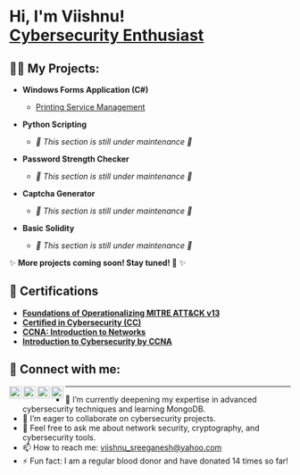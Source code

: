 <h1>Hi, I'm Viishnu! <br/> <a href="https://www.linkedin.com/in/viishnusreeganesh/">Cybersecurity Enthusiast</a></h1>

<h2>👨‍💻 My Projects:</h2>

- **Windows Forms Application (C#)**
  - [Printing Service Management](https://github.com/Viishnu07/Printing-Service-Management-System)

- **Python Scripting**
  - <em>🚧 This section is still under maintenance 🚧</em>
- **Password Strength Checker**
  - <em>🚧 This section is still under maintenance 🚧</em>
- **Captcha Generator**
  - <em>🚧 This section is still under maintenance 🚧</em>
- **Basic Solidity**
  - <em>🚧 This section is still under maintenance 🚧</em>
  

✨ <strong>More projects coming soon! Stay tuned! 🚀</strong> ✨
<!--

-->
<h2>📄 Certifications</h2>

- **[Foundations of Operationalizing MITRE ATT&CK v13](https://www.credly.com/badges/48b30d3b-2da0-4485-af0b-5b1c52939f87/public_url)**  
- **[Certified in Cybersecurity (CC)](https://www.credly.com/badges/2a8edb81-1aa3-4090-bb72-1f9616e311f7/public_url)**  
- **[CCNA: Introduction to Networks](https://www.credly.com/badges/426ead71-cc26-4493-92ea-330175b85067/public_url)**  
- **[Introduction to Cybersecurity by CCNA](https://www.credly.com/badges/74f673b9-7091-4f2a-939b-199cad6ddc06/public_url)**

<h2>🤳 Connect with me:</h2>

[<img align="left" alt="Viishnu Sree Ganesh | LinkedIn" width="22px" src="https://cdn.jsdelivr.net/npm/simple-icons@8.4.0/icons/linkedin.svg" />][linkedin]
[<img align="left" alt="Viishnu Sree Ganesh | X" width="22px" src="https://cdn.jsdelivr.net/npm/simple-icons@8.4.0/icons/x.svg" />][x]
[<img align="left" alt="Viishnu Sree Ganesh | Instagram" width="22px" src="https://cdn.jsdelivr.net/npm/simple-icons@8.4.0/icons/instagram.svg" />][instagram]
[<img align="left" alt="Viishnu Sree Ganesh | Facebook" width="22px" src="https://cdn.jsdelivr.net/npm/simple-icons@8.4.0/icons/facebook.svg" />][facebook]

[linkedin]: https://www.linkedin.com/in/viishnusreeganesh/
[instagram]: https://www.instagram.com/viishnu_sg/
[x]: https://x.com/Viishnu07
[facebook]: https://www.facebook.com/Viishnu15/



---

- 🌱 I’m currently deepening my expertise in advanced cybersecurity techniques and learning MongoDB.
- 👯 I’m eager to collaborate on cybersecurity projects.
- 💬 Feel free to ask me about network security, cryptography, and cybersecurity tools.
- 📫 How to reach me: [viishnu_sreeganesh@yahoo.com](mailto:viishnu_sreeganesh@yahoo.com)
- ⚡ Fun fact: I am a regular blood donor and have donated 14 times so far!

